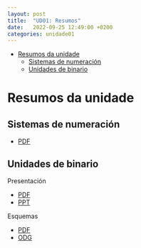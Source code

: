 ```yaml
---
layout: post
title:  "UD01: Resumos"
date:   2022-09-25 12:49:00 +0200
categories: unidade01
---
```


- [Resumos da unidade](#resumos-da-unidade)
  - [Sistemas de numeración](#sistemas-de-numeración)
  - [Unidades de binario](#unidades-de-binario)



# Resumos da unidade

## Sistemas de numeración 
* [PDF](unidade01/resumos/UD01-cambios-base.pdf)

## Unidades de binario 
Presentación 
* [PDF]({{site.baseurl}}//unidade01/resumos/UD01-RESUMEN%20UNIDADES%20DE%20MEDIDA.pdf)
* [PPT]({{site.baseurl}}/unidade01/resumos/UD01-RESUMEN%20UNIDADES%20DE%20MEDIDA.odp)

Esquemas
* [PDF]({{site.baseurl}}/unidade01/resumos/UD01-unidades_medida.pdf)
* [ODG]({{site.baseurl}}/unidade01/resumos/UD01-unidades_medida.odg)


